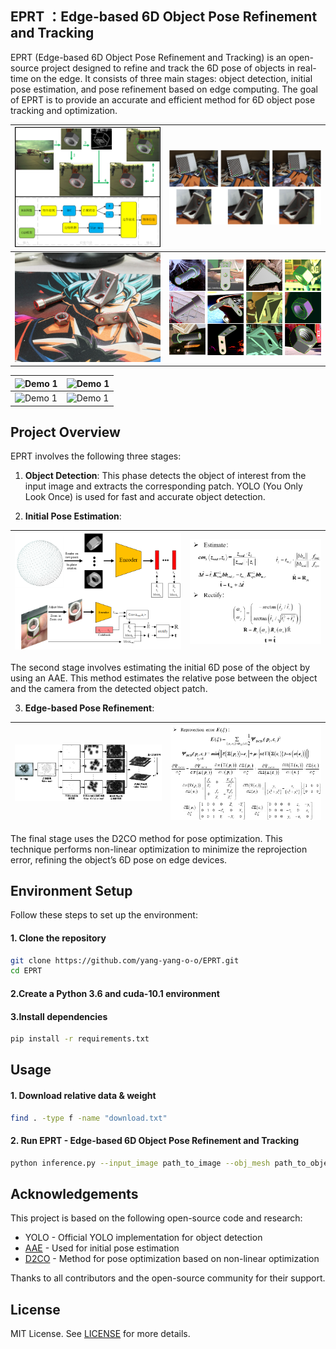 ## EPRT ：Edge-based 6D Object Pose Refinement and Tracking

EPRT (Edge-based 6D Object Pose Refinement and Tracking) is an open-source project designed to refine and track the 6D pose of objects in real-time on the edge. It consists of three main stages: object detection, initial pose estimation, and pose refinement based on edge computing. The goal of EPRT is to provide an accurate and efficient method for 6D object pose tracking and optimization.

| ![Demo 1](assets\2.png) | ![Demo 1](assets\3.png) |
|--------|--------|
| ![Demo 1](assets\1.png) |![alt text](assets\4.png) |

| ![Demo 1](assets\1.gif) |![Demo 1](assets\3.gif) |
|--------|--------|
| ![Demo 1](assets\2.gif) | ![Demo 1](assets\4.gif) |

## Project Overview

EPRT involves the following three stages:

1. **Object Detection**: This phase detects the object of interest from the input image and extracts the corresponding patch. YOLO (You Only Look Once) is used for fast and accurate object detection.

2. **Initial Pose Estimation**: 

| ![alt text](assets\AAE-1.png) |![alt text](assets\AAE-2.png) |
|--------|--------|

The second stage involves estimating the initial 6D pose of the object by using an AAE. This method estimates the relative pose between the object and the camera from the detected object patch.

3. **Edge-based Pose Refinement**: 

| ![alt text](assets\D2CO-1.png) |![alt text](assets\D2CO-2.png) |
|--------|--------|

The final stage uses the D2CO method for pose optimization. This technique performs non-linear optimization to minimize the reprojection error, refining the object’s 6D pose on edge devices.

## Environment Setup

Follow these steps to set up the environment:

#### 1. Clone the repository

```bash
git clone https://github.com/yang-yang-o-o/EPRT.git
cd EPRT
```

#### 2.Create a Python 3.6 and cuda-10.1 environment

#### 3.Install dependencies

```bash
pip install -r requirements.txt
```

## Usage

#### 1. Download relative data & weight

```bash
find . -type f -name "download.txt"
```

#### 2. Run EPRT - Edge-based 6D Object Pose Refinement and Tracking

```bash
python inference.py --input_image path_to_image --obj_mesh path_to_object_mesh
```

## Acknowledgements

This project is based on the following open-source code and research:

- YOLO - Official YOLO implementation for object detection
- [AAE](https://arxiv.org/abs/1902.01275) - Used for initial pose estimation
- [D2CO](http://www.diag.uniroma1.it/labrococo/D2CO/miap_icvs2015.pdf) - Method for pose optimization based on non-linear optimization

Thanks to all contributors and the open-source community for their support.

## License

MIT License. See [LICENSE](/LICENSE) for more details.

